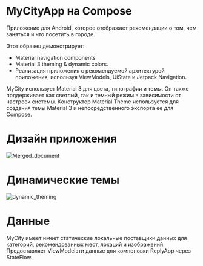 # MyCityApp на Compose
Приложение для Android, которое отображает рекомендации о том, чем заняться и что посетить в городе.

Этот образец демонстрирует:
* Material navigation components
* Material 3 theming & dynamic colors.
* Реализация приложения с рекомендуемой архитектурой приложения, используя ViewModels, UiState и Jetpack Navigation.

MyCity использует Material 3 для цвета, типографии и темы. Он также поддерживает как светлый, так и темный режим в зависимости от настроек системы. 
Конструктор Material Theme используется для создания темы Material 3 и непосредственного экспорта ее для Compose.

# Дизайн приложения
![Merged_document](https://user-images.githubusercontent.com/90140295/223730696-9b2f6e7a-7162-40a4-8d8a-9799059df8c4.png)

# Динамические темы
![dynamic_theming](https://user-images.githubusercontent.com/90140295/223728307-3055afc8-eac2-4952-8b8b-dbbc97a12694.png)


# Данные
MyCity имеет имеет статические локальные поставщики данных для категорий, рекомендованных мест, локаций и изображений. 
Предоставляет ViewModelэти данные для компоновки ReplyApp через StateFlow.
